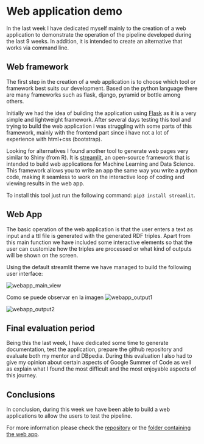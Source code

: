 # Web application demo
In the last week I have dedicated myself mainly to the creation of a web application to demonstrate the operation of the pipeline developed during the last 9 weeks. In addition, it is intended to create an alternative that works via command line.

## Web framework
The first step in the creation of a web application is to choose which tool or framework best suits our development. Based on the python language there are many frameworks such as flask, django, pyramid or bottle among others.

Initially we had the idea of building the application using [Flask][3] as it is a very simple and lightweight framework. After several days testing this tool and trying to build the web application i was struggling with some parts of this framework, mainly with the frontend part since i have not a lot of experience with html+css (bootstrap).

Looking for alternatives I found another tool to generate web pages very similar to Shiny (from R). It is [streamlit][4], an open-source framework that is intended to build web applications for Machine Learning and Data Science. This framework allows you to write an app the same way you write a python code, making it seamless to work on the interactive loop of coding and viewing results in the web app.

To install this tool just run the following command: `pip3 install streamlit`.

## Web App
The basic operation of the web application is that the user enters a text as input and a ttl file is generated with the generated RDF triples. Apart from this main function we have included some interactive elements so that the user can customize how the triples are processed or what kind of outputs will be shown on the screen.

Using the default streamlit theme we have managed to build the following user interface:

![webapp_main_view](https://raw.githubusercontent.com/Fcabla/DBpedia-abstracts-to-RDF/main/results/webapp_main_view.png)

Como se puede observar en la imagen 
![webapp_output1](https://raw.githubusercontent.com/Fcabla/DBpedia-abstracts-to-RDF/main/results/webapp_output1.png)

![webapp_output2](https://raw.githubusercontent.com/Fcabla/DBpedia-abstracts-to-RDF/main/results/webapp_output2.png)

## Final evaluation period
Being this the last week, I have dedicated some time to generate documentation, test the application, prepare the github repository and evaluate both my mentor and DBpedia. During this evaluation I also had to give my opinion about certain aspects of Google Summer of Code as well as explain what I found the most difficult and the most enjoyable aspects of this journey.

## Conclusions
In conclusion, during this week we have been able to build a web applications to allow the users to test the pipeline.


For more information please check the [repository][1] or the [folder containing the web app][2].

[1]: https://github.com/Fcabla/DBpedia-abstracts-to-RDF
[2]: https://github.com/Fcabla/DBpedia-abstracts-to-RDF/blob/main/code/codingweeks/webapp
[3]: https://flask.palletsprojects.com/en/2.0.x/
[4]: https://streamlit.io/
